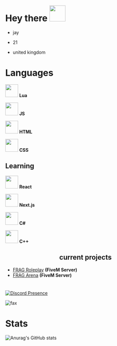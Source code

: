 
<h1>
  Hey there
  <img src="https://media.giphy.com/media/hvRJCLFzcasrR4ia7z/giphy.gif" width="50px"/>
</h1>

- jay

- 21

- united kingdom

<h1>
Languages
</h1>
  
<img width="40" src="https://upload.wikimedia.org/wikipedia/commons/c/cf/Lua-Logo.svg" /> <b>Lua</b><br>

<img width="40" src="https://cdn.iconscout.com/icon/premium/png-256-thumb/javascript-2752148-2284965.png?f=webp" /> <b>JS</b><br>

<img width="40" src="https://cdn-icons-png.flaticon.com/256/174/174854.png" /> <b>HTML</b><br>

<img width="40" src="https://diziglobalsolution.com/wp-content/uploads/2023/04/logo-css-3-1536.png" /> <b>CSS</b><br>

<h2>
Learning
</h2>

<img width="40" src="https://github.com/FragStudios/FragStudios/assets/116266395/81a0a08b-b459-4009-a26a-ae19ea9c9140" /> <b>React</b><br>

<img width="40" src="https://www.drupal.org/files/project-images/nextjs-icon-dark-background.png" /> <b>Next.js</b><br>

<img width="40" src="https://piyushvscode.gallerycdn.vsassets.io/extensions/piyushvscode/nodejs-snippets/0.0.2/1575178663150/Microsoft.VisualStudio.Services.Icons.Default" /> <b>C#</b><br>

<img width="40" src="https://upload.wikimedia.org/wikipedia/commons/thumb/1/18/ISO_C%2B%2B_Logo.svg/800px-ISO_C%2B%2B_Logo.svg.png" /> <b>C++</b><br>

<p align="center">
  
</p>

<p align="center">

</p>

<h2 align="center">current projects</h2>

- [FRAG Roleplay](https://discord.gg/ZQUrfnhr2U) **(FiveM Server)**
- [FRAG Arena](https://discord.gg/uDVGvzcjqF) **(FiveM Server)**

<h1>
</h1>

[![Discord Presence](https://lanyard-profile-readme.vercel.app/api/425377411161391104?theme=dark&bg=000000&animated=true&hideDiscrim=false&borderRadius=10px&idleMessage=Pay%20Me%20To%20Write%20You%20Code)](https://discord.com/users/425377411161391104)

<img src="https://komarev.com/ghpvc/?username=Jay-Founder-SCRP&color=blue" alt="fax" width="" height="">

# Stats
![Anurag's GitHub stats](https://github-readme-stats.vercel.app/api?username=fragstudios&show_icons=true&theme=merko)

